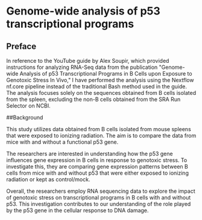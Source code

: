#  Genome-wide analysis of p53 transcriptional programs 
## Preface
In reference to the YouTube guide by Alex Soupir, which provided instructions for analyzing RNA-Seq data from the publication "Genome-wide Analysis of p53 Transcriptional Programs in B Cells upon Exposure to Genotoxic Stress In Vivo," I have performed the analysis using the Nextflow nf.core pipeline instead of the traditional Bash method used in the guide. The analysis focuses solely on the sequences obtained from B cells isolated from the spleen, excluding the non-B cells obtained from the SRA Run Selector on NCBI.

##Background

This study utilizes data obtained from B cells isolated from mouse spleens that were exposed to ionizing radiation. The aim is to compare the data from mice with and without a functional p53 gene.

The researchers are interested in understanding how the p53 gene influences gene expression in B cells in response to genotoxic stress. To investigate this, they are comparing gene expression patterns between B cells from mice with and without p53 that were either exposed to ionizing radiation or kept as control/mock.

Overall, the researchers employ RNA sequencing data to explore the impact of genotoxic stress on transcriptional programs in B cells with and without p53. This investigation contributes to our understanding of the role played by the p53 gene in the cellular response to DNA damage.
